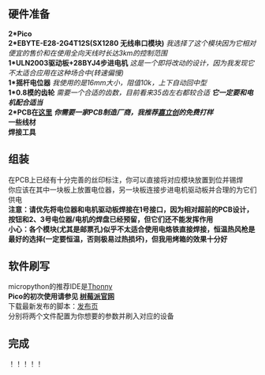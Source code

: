 ## 硬件准备
**2\*Pico**  
**2\*EBYTE-E28-2G4T12S(SX1280 无线串口模块)**  *我选择了这个模块因为它相对便宜的售价和在使用全向天线时长达3km的控制范围*  
**1\*ULN2003驱动板+28BYJ4步进电机**  *这是一个即将改动的设计，因为我发现它不太适合应用在这种场合中(转速偏慢)*  
**1\*摇杆电位器**  *我使用的是16mm大小，阻值10k，上下自动回中型*  
**1\*0.8模的齿轮**  *需要一个合适的齿数，目前看来35齿左右都较合适*  ***它一定要和电机配合适当***  
**2\*PCB在[这里](https://github.com/ZhongWwwHhh/Camera-Len-Wireless-Follow-Focus-System/tree/main/PCB)**  ***你需要一家PCB制造厂商，我推荐[嘉立创](https://www.jlc.com/)的免费打样***  
**一些线材**  
**焊接工具**

## 组装
在PCB上已经有十分完善的丝印标注，你可以直接将对应模块放置到位并锡焊  
你应该在其中一块板上放置电位器，另一块板连接步进电机驱动板并合理的为它们供电  
**注意：请优先将电位器和电机驱动板焊接在1号接口，因为相对超前的PCB设计，按钮和2、3号电位器/电机的焊盘已经预留，但它们还不能发挥作用**  
**小心：各个模块(尤其是邮票孔)似乎不太适合使用电烙铁直接焊接，恒温热风枪是最好的选择(一定要恒温，否则极易过热损坏)，但我用烤箱的效果十分好**

## 软件刷写
micropython的推荐IDE是[Thonny](https://thonny.org/)  
**Pico的初次使用请参见 [树莓派官网](https://www.raspberrypi.com/)**  
下载最新发布的脚本：[发布页](https://github.com/ZhongWwwHhh/Camera-Len-Wireless-Follow-Focus-System/releases)  
分别将两个文件配置为你想要的参数并刷入对应的设备  

## 完成
！！！！！
